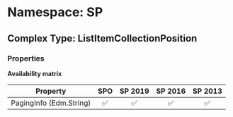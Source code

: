 # Namespace: SP

## Complex Type: ListItemCollectionPosition

### Properties

**Availability matrix**

Property | SPO | SP 2019 | SP 2016 | SP 2013
----------|:---:|:-------:|:-------:|:-------:
PagingInfo (Edm.String) | ✅ | ✅ | ✅ | ✅
